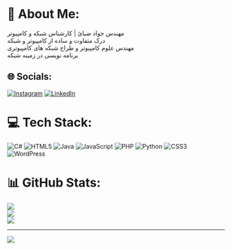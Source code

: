 # 💫 About Me:
مهندس جواد ضیائ | کارشناس شبکه و کامپیوتر<br>درک متفاوت و ساده از کامپیوتر و شبکه<br>مهندس علوم کامپیوتر و طراح شبکه های کامپیوتری<br>برنامه نویسی در زمینه شبکه


## 🌐 Socials:
[![Instagram](https://img.shields.io/badge/Instagram-%23E4405F.svg?logo=Instagram&logoColor=white)](https://instagram.com/tadbirnetwork) [![LinkedIn](https://img.shields.io/badge/LinkedIn-%230077B5.svg?logo=linkedin&logoColor=white)](https://linkedin.com/in/https:/javad-ziaei-6a25a2300) 

# 💻 Tech Stack:
![C#](https://img.shields.io/badge/c%23-%23239120.svg?style=for-the-badge&logo=csharp&logoColor=white) ![HTML5](https://img.shields.io/badge/html5-%23E34F26.svg?style=for-the-badge&logo=html5&logoColor=white) ![Java](https://img.shields.io/badge/java-%23ED8B00.svg?style=for-the-badge&logo=openjdk&logoColor=white) ![JavaScript](https://img.shields.io/badge/javascript-%23323330.svg?style=for-the-badge&logo=javascript&logoColor=%23F7DF1E) ![PHP](https://img.shields.io/badge/php-%23777BB4.svg?style=for-the-badge&logo=php&logoColor=white) ![Python](https://img.shields.io/badge/python-3670A0?style=for-the-badge&logo=python&logoColor=ffdd54) ![CSS3](https://img.shields.io/badge/css3-%231572B6.svg?style=for-the-badge&logo=css3&logoColor=white) ![WordPress](https://img.shields.io/badge/WordPress-%23117AC9.svg?style=for-the-badge&logo=WordPress&logoColor=white)
# 📊 GitHub Stats:
![](https://github-readme-stats.vercel.app/api?username=JavaddZiyaei&theme=dark&hide_border=false&include_all_commits=true&count_private=false)<br/>
![](https://github-readme-streak-stats.herokuapp.com/?user=JavaddZiyaei&theme=dark&hide_border=false)<br/>
![](https://github-readme-stats.vercel.app/api/top-langs/?username=JavaddZiyaei&theme=dark&hide_border=false&include_all_commits=true&count_private=false&layout=compact)

---
[![](https://visitcount.itsvg.in/api?id=JavaddZiyaei&icon=0&color=0)](https://visitcount.itsvg.in)

<!-- Proudly created with GPRM ( https://gprm.itsvg.in ) -->
